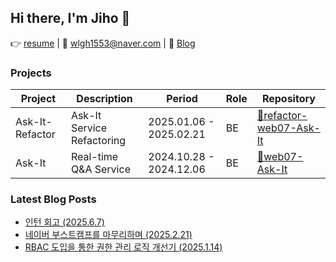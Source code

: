 ## Hi there, I'm Jiho 🙌

👉 [resume](https://drive.google.com/file/d/1yydoxDyC-fgZy9jBkRBLXE5C59LqluTl/view?usp=sharing) | 📧 wlgh1553@naver.com | 📝 [Blog](https://velog.io/@wlgh1553/posts)

### Projects

| Project | Description | Period | Role | Repository |
|---------|------------|--------|-------------------|------------|
| Ask-It-Refactor | Ask-It Service Refactoring | 2025.01.06 - 2025.02.21 | BE | [🔗refactor-web07-Ask-It](https://github.com/boostcampwm-2024/refactor-web07-Ask-It) |
| Ask-It | Real-time Q&A Service | 2024.10.28 - 2024.12.06 | BE | [🔗web07-Ask-It](https://github.com/boostcampwm-2024/web07-Ask-It) |

### Latest Blog Posts
- [인턴 회고 (2025.6.7)](https://velog.io/@wlgh1553/%EC%9D%B8%ED%84%B4-%ED%9A%8C%EA%B3%A0-j23sbdcm)
- [네이버 부스트캠프를 마무리하며 (2025.2.21)](https://velog.io/@wlgh1553/%EB%84%A4%EC%9D%B4%EB%B2%84-%EB%B6%80%EC%8A%A4%ED%8A%B8%EC%BA%A0%ED%94%84%EB%A5%BC-%EB%A7%88%EB%AC%B4%EB%A6%AC%ED%95%98%EB%A9%B0)
- [RBAC 도입을 통한 권한 관리 로직 개선기 (2025.1.14)](https://velog.io/@wlgh1553/RBAC-%EB%8F%84%EC%9E%85%EC%9D%84-%ED%86%B5%ED%95%9C-%EA%B6%8C%ED%95%9C-%EA%B4%80%EB%A6%AC-%EB%A1%9C%EC%A7%81-%EA%B0%9C%EC%84%A0%EA%B8%B0)

